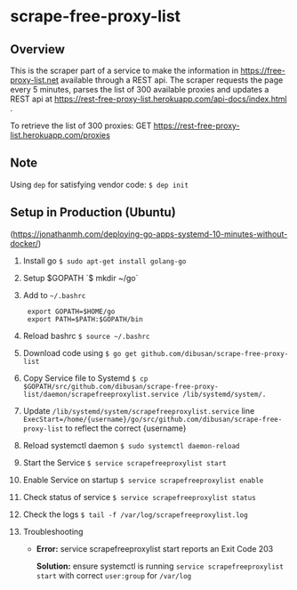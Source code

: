 # scrape-free-proxy-list

## Overview
This is the scraper part of a service to make the information in https://free-proxy-list.net available through a REST api. The scraper requests the page every 5 minutes, parses the list of 300 available proxies and updates a REST api at https://rest-free-proxy-list.herokuapp.com/api-docs/index.html . 

To retrieve the list of 300 proxies: GET https://rest-free-proxy-list.herokuapp.com/proxies

## Note
Using `dep` for satisfying vendor code: `$ dep init`

## Setup in Production (Ubuntu)
(https://jonathanmh.com/deploying-go-apps-systemd-10-minutes-without-docker/)
1. Install go `$ sudo apt-get install golang-go`
2. Setup $GOPATH `$ mkdir ~/go`
3. Add to `~/.bashrc`

        export GOPATH=$HOME/go
        export PATH=$PATH:$GOPATH/bin

4. Reload bashrc `$ source ~/.bashrc`            
5. Download code using `$ go get github.com/dibusan/scrape-free-proxy-list`
6. Copy Service file to Systemd `$ cp $GOPATH/src/github.com/dibusan/scrape-free-proxy-list/daemon/scrapefreeproxylist.service /lib/systemd/system/.`
7. Update `/lib/systemd/system/scrapefreeproxylist.service` line `ExecStart=/home/{username}/go/src/github.com/dibusan/scrape-free-proxy-list` to reflect the correct {username} 
5. Reload systemctl daemon `$ sudo systemctl daemon-reload`
5. Start the Service `$ service scrapefreeproxylist start`
6. Enable Service on startup `$ service scrapefreeproxylist enable`
7. Check status of service `$ service scrapefreeproxylist status`
8. Check the logs `$ tail -f /var/log/scrapefreeproxylist.log`
10. Troubleshooting
    
    -   **Error:** service scrapefreeproxylist start reports an Exit Code 203
    
        **Solution:** ensure systemctl is running `service scrapefreeproxylist start` with correct `user:group` for `/var/log`  
